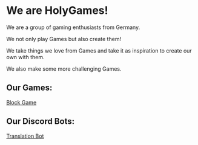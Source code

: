 <h1>We are HolyGames!</h1>

<p>We are a group of gaming enthusiasts from Germany.</p>
<p>We not only play Games but also create them! </p>
<p>We take things we love from Games and take it as inspiration to create our own with them.</p>
<p>We also make some more challenging Games.</p>

<h2>Our Games:</h2>
<a href="https://github.com/Nisiphop/Block-Game/">Block Game</a>

<h2>Our Discord Bots:</h2>
<a href="https://discord.com/api/oauth2/authorize?client_id=1130988088961806388&permissions=274877910016&scope=bot">Translation Bot</a>
